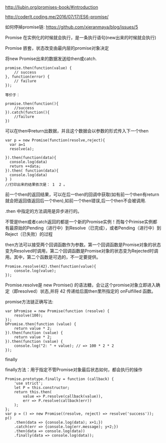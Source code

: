 
http://liubin.org/promises-book/#introduction

http://coderlt.coding.me/2016/07/17/ES6-promise/

如何停掉promise链: https://github.com/xieranmaya/blog/issues/5

Promise 在实例化的时候就会执行，是一条执行语句(new出来的时候就会执行)

Promise 嵌套，状态改变由最内层的promise对象决定

将new Promise出来的数据发送给then或catch.


```
promise.then(function(value) {
    // success
}, function(error) {
    // failure
});

等价于：

promise.then(function(){
    //success
}).catch(function(){
    //failure
})
```


可以在then中return出数据，并且这个数据会以参数的形式传入下一个then

```
var p = new Promise(function(resolve,reject){
  var a=1
  resolve(a);  

}).then(function(data){
  console.log(data)
  return ++data;
}).then( function(data){
  console.log(data)
} )
//打印出来的结果依次是： 1  2 。
```


前一个then的返回结果，可以在后一then的回调中获取(如有前一个then有return就会把返回值返回后一个then),如前一个then错误,后一个then不会被调用.

.then 中指定的方法调用是异步进行的。

不管是then或者catch返回的都是一个新的Promise实例！而每个Primise实例都有最原始的Pending（进行中）到Resolve（已完成），或者Pending（进行中）到Reject（已失败）的过程


then方法可以接受两个回调函数作为参数。第一个回调函数是Promise对象的状态变为Resolved时调用，第二个回调函数是Promise对象的状态变为Rejected时调用。其中，第二个函数是可选的，不一定要提供。


```
Promise.resolve(42).then(function(value){
    console.log(value);
});
```

Promise.resolve是 new Promise() 的语法糖，会让这个promise对象立即进入确定（即resolved）状态,并将 42 传递给后面then里所指定的 onFulfilled 函数。

promise方法链正确写法:

```
var bPromise = new Promise(function (resolve) {
    resolve(100);
});
bPromise.then(function (value) {
    return value * 2;
}).then(function (value) {
    return value * 2;
}).then(function (value) {
    console.log("2: " + value); // => 100 * 2 * 2
});
```

finally

finally方法：用于指定不管Promise对象最后状态如何，都会执行的操作


```
Promise.prototype.finally = function (callback) {
	'use strict';
	let P = this.constructor;
	return this.then(
		value => P.resolve(callback(value)),
		err => P.resolve(callback(err))
	);
};
var p = () => new Promise((resolve, reject) => resolve('success'));
p()
	.then(data => {console.log(data); x+1;})
	.catch(err => {console.log(err.message); y+2;})
	.then(data => console.log(data))
	.finally(data => console.log(data));
```
